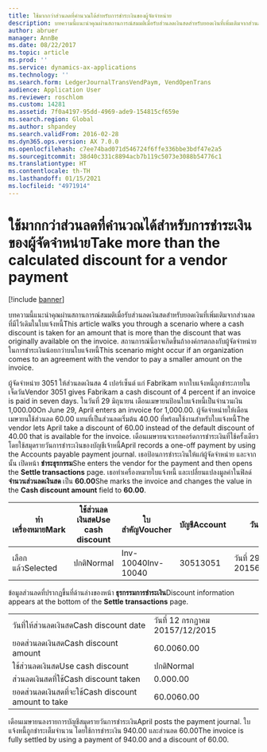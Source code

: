 ```yaml
---
title: ใช้มากกว่าส่วนลดที่คำนวณได้สำหรับการชำระเงินของผู้จัดจำหน่าย
description: บทความนี้แนะนำคุณผ่านสถานการณ์สมมติเมื่อรับส่วนลดเงินสดสำหรับยอดเงินที่เพิ่มเติมจากส่วนลดที่มีไว้เดิมในใบแจ้งหนี้ สถานการณ์นี้อาจเกิดขึ้นถ้าองค์กรตกลงกับผู้จัดจำหน่ายในการชำระเงินน้อยกว่าบนใบแจ้งหนี้
author: abruer
manager: AnnBe
ms.date: 08/22/2017
ms.topic: article
ms.prod: ''
ms.service: dynamics-ax-applications
ms.technology: ''
ms.search.form: LedgerJournalTransVendPaym, VendOpenTrans
audience: Application User
ms.reviewer: roschlom
ms.custom: 14281
ms.assetid: 7f0a4197-95dd-4969-ade9-154815cf659e
ms.search.region: Global
ms.author: shpandey
ms.search.validFrom: 2016-02-28
ms.dyn365.ops.version: AX 7.0.0
ms.openlocfilehash: c7ee74bad071d546724f6ffe336bbe3bdf47e2a5
ms.sourcegitcommit: 38d40c331c8894acb7b119c5073e3088b54776c1
ms.translationtype: HT
ms.contentlocale: th-TH
ms.lasthandoff: 01/15/2021
ms.locfileid: "4971914"
---
```

# <a name="take-more-than-the-calculated-discount-for-a-vendor-payment"></a><span data-ttu-id="56406-104">ใช้มากกว่าส่วนลดที่คำนวณได้สำหรับการชำระเงินของผู้จัดจำหน่าย</span><span class="sxs-lookup"><span data-stu-id="56406-104">Take more than the calculated discount for a vendor payment</span></span>

[!include [banner](../includes/banner.md)]

<span data-ttu-id="56406-105">บทความนี้แนะนำคุณผ่านสถานการณ์สมมติเมื่อรับส่วนลดเงินสดสำหรับยอดเงินที่เพิ่มเติมจากส่วนลดที่มีไว้เดิมในใบแจ้งหนี้</span><span class="sxs-lookup"><span data-stu-id="56406-105">This article walks you through a scenario where a cash discount is taken for an amount that is more than the discount that was originally available on the invoice.</span></span> <span data-ttu-id="56406-106">สถานการณ์นี้อาจเกิดขึ้นถ้าองค์กรตกลงกับผู้จัดจำหน่ายในการชำระเงินน้อยกว่าบนใบแจ้งหนี้</span><span class="sxs-lookup"><span data-stu-id="56406-106">This scenario might occur if an organization comes to an agreement with the vendor to pay a smaller amount on the invoice.</span></span> 

<span data-ttu-id="56406-107">ผู้จัดจำหน่าย 3051 ให้ส่วนลดเงินสด 4 เปอร์เซ็นต์ แก่ Fabrikam หากใบแจ้งหนี้ถูกชำระภายในเจ็ดวัน</span><span class="sxs-lookup"><span data-stu-id="56406-107">Vendor 3051 gives Fabrikam a cash discount of 4 percent if an invoice is paid in seven days.</span></span> <span data-ttu-id="56406-108">ในวันที่ 29 มิถุนายน เดือนเมษายนป้อนใบแจ้งหนี้เป็นจำนวนเงิน 1,000.00</span><span class="sxs-lookup"><span data-stu-id="56406-108">On June 29, April enters an invoice for 1,000.00.</span></span> <span data-ttu-id="56406-109">ผู้จัดจำหน่ายให้เดือนเมษายนใช้ส่วนลด 60.00 แทนที่เป็นส่วนลดเริ่มต้น 40.00 ที่พร้อมใช้งานสำหรับใบแจ้งหนี้</span><span class="sxs-lookup"><span data-stu-id="56406-109">The vendor lets April take a discount of 60.00 instead of the default discount of 40.00 that is available for the invoice.</span></span> <span data-ttu-id="56406-110">เดือนเมษายนจะเรกคอร์ดการชำระเงินที่ใช้ครั้งเดียว โดยใช้สมุดรายวันการชำระเงินของบัญชีเจ้าหนี้</span><span class="sxs-lookup"><span data-stu-id="56406-110">April records a one-off payment by using the Accounts payable payment journal.</span></span> <span data-ttu-id="56406-111">เธอป้อนการชำระเงินให้แก่ผู้จัดจำหน่าย และจากนั้น เปิดหน้า **ชำระธุรกรรม**</span><span class="sxs-lookup"><span data-stu-id="56406-111">She enters the vendor for the payment and then opens the **Settle transactions** page.</span></span> <span data-ttu-id="56406-112">เธอทำเครื่องหมายใบแจ้งหนี้ และเปลี่ยนแปลงมูลค่าในฟิลด์ **จำนวนส่วนลดเงินสด** เป็น **60.00**</span><span class="sxs-lookup"><span data-stu-id="56406-112">She marks the invoice and changes the value in the **Cash discount amount** field to **60.00**.</span></span>

| <span data-ttu-id="56406-113">ทำเครื่องหมาย</span><span class="sxs-lookup"><span data-stu-id="56406-113">Mark</span></span>     | <span data-ttu-id="56406-114">ใช้ส่วนลดเงินสด</span><span class="sxs-lookup"><span data-stu-id="56406-114">Use cash discount</span></span> | <span data-ttu-id="56406-115">ใบสำคัญ</span><span class="sxs-lookup"><span data-stu-id="56406-115">Voucher</span></span>   | <span data-ttu-id="56406-116">บัญชี</span><span class="sxs-lookup"><span data-stu-id="56406-116">Account</span></span> | <span data-ttu-id="56406-117">วันที่</span><span class="sxs-lookup"><span data-stu-id="56406-117">Date</span></span>      | <span data-ttu-id="56406-118">วันที่ครบกำหนด</span><span class="sxs-lookup"><span data-stu-id="56406-118">Due date</span></span>  | <span data-ttu-id="56406-119">ใบแจ้งหนี้</span><span class="sxs-lookup"><span data-stu-id="56406-119">Invoice</span></span> | <span data-ttu-id="56406-120">ยอดเงินในสกุลเงินของธุรกรรม</span><span class="sxs-lookup"><span data-stu-id="56406-120">Amount in transaction currency</span></span> | <span data-ttu-id="56406-121">สกุลเงิน</span><span class="sxs-lookup"><span data-stu-id="56406-121">Currency</span></span> | <span data-ttu-id="56406-122">ยอดเงินที่จะชำระ</span><span class="sxs-lookup"><span data-stu-id="56406-122">Amount to settle</span></span> |
|----------|-------------------|-----------|---------|-----------|-----------|---------|--------------------------------|----------|------------------|
| <span data-ttu-id="56406-123">เลือกแล้ว</span><span class="sxs-lookup"><span data-stu-id="56406-123">Selected</span></span> | <span data-ttu-id="56406-124">ปกติ</span><span class="sxs-lookup"><span data-stu-id="56406-124">Normal</span></span>            | <span data-ttu-id="56406-125">Inv-10040</span><span class="sxs-lookup"><span data-stu-id="56406-125">Inv-10040</span></span> | <span data-ttu-id="56406-126">3051</span><span class="sxs-lookup"><span data-stu-id="56406-126">3051</span></span>    | <span data-ttu-id="56406-127">วันที่ 29 มิถุนายน 2015</span><span class="sxs-lookup"><span data-stu-id="56406-127">6/29/2015</span></span> | <span data-ttu-id="56406-128">วันที่ 29 กรกฎาคม 2015</span><span class="sxs-lookup"><span data-stu-id="56406-128">7/29/2015</span></span> | <span data-ttu-id="56406-129">10040</span><span class="sxs-lookup"><span data-stu-id="56406-129">10040</span></span>   | <span data-ttu-id="56406-130">1,000.00</span><span class="sxs-lookup"><span data-stu-id="56406-130">1,000.00</span></span>                       | <span data-ttu-id="56406-131">USD</span><span class="sxs-lookup"><span data-stu-id="56406-131">USD</span></span>      | <span data-ttu-id="56406-132">940.00</span><span class="sxs-lookup"><span data-stu-id="56406-132">940.00</span></span>           |

<span data-ttu-id="56406-133">ข้อมูลส่วนลดที่ปรากฏขึ้นที่ด้านล่างของหน้า **ธุรกรรมการชำระเงิน**</span><span class="sxs-lookup"><span data-stu-id="56406-133">Discount information appears at the bottom of the **Settle transactions** page.</span></span>

|                              |           |
|------------------------------|-----------|
| <span data-ttu-id="56406-134">วันที่ให้ส่วนลดเงินสด</span><span class="sxs-lookup"><span data-stu-id="56406-134">Cash discount date</span></span>           | <span data-ttu-id="56406-135">วันที่ 12 กรกฏาคม 2015</span><span class="sxs-lookup"><span data-stu-id="56406-135">7/12/2015</span></span> |
| <span data-ttu-id="56406-136">ยอดส่วนลดเงินสด</span><span class="sxs-lookup"><span data-stu-id="56406-136">Cash discount amount</span></span>         | <span data-ttu-id="56406-137">60.00</span><span class="sxs-lookup"><span data-stu-id="56406-137">60.00</span></span>     |
| <span data-ttu-id="56406-138">ใช้ส่วนลดเงินสด</span><span class="sxs-lookup"><span data-stu-id="56406-138">Use cash discount</span></span>            | <span data-ttu-id="56406-139">ปกติ</span><span class="sxs-lookup"><span data-stu-id="56406-139">Normal</span></span>    |
| <span data-ttu-id="56406-140">ส่วนลดเงินสดที่ใช้</span><span class="sxs-lookup"><span data-stu-id="56406-140">Cash discount taken</span></span>          | <span data-ttu-id="56406-141">0.00</span><span class="sxs-lookup"><span data-stu-id="56406-141">0.00</span></span>      |
| <span data-ttu-id="56406-142">ยอดส่วนลดเงินสดที่จะใช้</span><span class="sxs-lookup"><span data-stu-id="56406-142">Cash discount amount to take</span></span> | <span data-ttu-id="56406-143">60.00</span><span class="sxs-lookup"><span data-stu-id="56406-143">60.00</span></span>     |

<span data-ttu-id="56406-144">เดือนเมษายนลงรายการบัญชีสมุดรายวันการชำระเงิน</span><span class="sxs-lookup"><span data-stu-id="56406-144">April posts the payment journal.</span></span> <span data-ttu-id="56406-145">ใบแจ้งหนี้ถูกชำระเต็มจำนวน โดยใช้การชำระเงิน 940.00 และส่วนลด 60.00</span><span class="sxs-lookup"><span data-stu-id="56406-145">The invoice is fully settled by using a payment of 940.00 and a discount of 60.00.</span></span>



